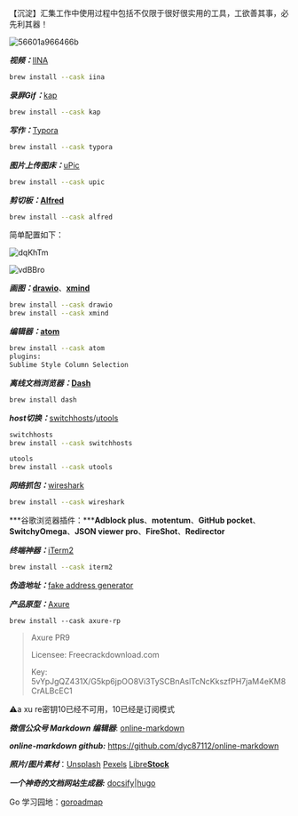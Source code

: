 【沉淀】汇集工作中使用过程中包括不仅限于很好很实用的工具，工欲善其事，必先利其器！

![56601a966466b](https://cdn.jsdelivr.net/gh/haoyutc/cos@main/uPic/20210609/56601a966466b.jpg)



***视频：***[IINA](https://iina.io/)

```bash
brew install --cask iina
```



***录屏Gif：***[kap](https://getkap.co/)

```bash
brew install --cask kap
```



***写作：***[Typora](https://typora.io/)

```bash
brew install --cask typora
```



***图片上传图床：***[uPic](https://github.com/gee1k/uPic)

```bash
brew install --cask upic
```



***剪切板：*****[Alfred](https://macwk.com/soft/alfred-4)**

```bash
brew install --cask alfred
```



简单配置如下：

![dqKhTm](https://cdn.jsdelivr.net/gh/haoyutc/cos@main/uPic/20210609/dqKhTm.png)

![vdBBro](https://cdn.jsdelivr.net/gh/haoyutc/cos@main/uPic/20210609/vdBBro.png)



***画图：*****[drawio](https://www.diagrams.net/)**、**[xmind](https://www.xmind.cn/)**

```bash
brew install --cask drawio
brew install --cask xmind
```



***编辑器：*****[atom](https://atom.io/)**

```bash
brew install --cask atom
plugins:
Sublime Style Column Selection
```



***离线文档浏览器：*****[Dash](https://kapeli.com/dash)**

```bash
brew install dash
```



***host切换：***[switchhosts](https://oldj.github.io/SwitchHosts/)/[utools](https://u.tools/index.html)

```bash
switchhosts
brew install --cask switchhosts

utools
brew install --cask utools
```



***网络抓包：***[wireshark](https://www.wireshark.org/)

```bash
brew install --cask wireshark
```



***谷歌浏览器插件：*****Adblock plus**、**motentum**、**GitHub pocket**、**SwitchyOmega**、**JSON viewer pro**、**FireShot**、**Redirector**



***终端神器：***[iTerm2](https://vincef0ng.cn/post/iterm2-for-mac-tutorial/) 

```bash
brew install --cask iterm2
```



[iTerm2]: https://vincef0ng.cn/post/iterm2-for-mac-tutorial/	"iTerm2 + Oh My Zsh 配置 MacOS 超级终端"



***伪造地址：***[fake address generator](https://www.fakeaddressgenerator.com/ )

[fake address generator]: https://www.fakeaddressgenerator.com/	"如何伪造你想要的地址？"



***产品原型：***[Axure](https://www.axure.com/)

```shell
brew install --cask axure-rp
```

> Axure PR9
>
> Licensee:
> Freecrackdownload.com
>
> Key:
> 5vYpJgQZ431X/G5kp6jpOO8Vi3TySCBnAslTcNcKkszfPH7jaM4eKM8CrALBcEC1

⚠️a xu re密钥10已经不可用，10已经是订阅模式



***微信公众号 Markdown 编辑器***: [online-markdown](https://md.openwrite.cn/)

***online-markdown github:***  https://github.com/dyc87112/online-markdown



***照片/图片素材***：[Unsplash](https://unsplash.com/)	[Pexels](https://www.pexels.com/)	[Libre**Stock**](https://librestock.com/)



***一个神奇的文档网站生成器:***  [docsify](https://docsify.js.org/#/zh-cn/?id=docsify)|[hugo](https://gohugo.io/)

Go 学习园地：[goroadmap](http://www.topgoer.cn/)
